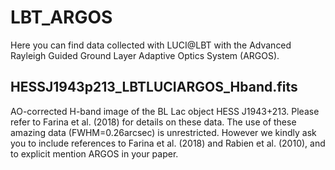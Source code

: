 # LBT_ARGOS
Here you can find data collected with LUCI@LBT with the Advanced Rayleigh Guided Ground Layer Adaptive Optics System (ARGOS).

## HESSJ1943p213_LBTLUCIARGOS_Hband.fits
AO-corrected H-band image of the BL Lac object HESS J1943+213. Please refer to Farina et al. (2018) for details on these data. The use of these amazing data (FWHM=0.26arcsec) is unrestricted. However we kindly ask you to include references to Farina et al. (2018) and Rabien et al. (2010), and to explicit mention ARGOS in your paper.
